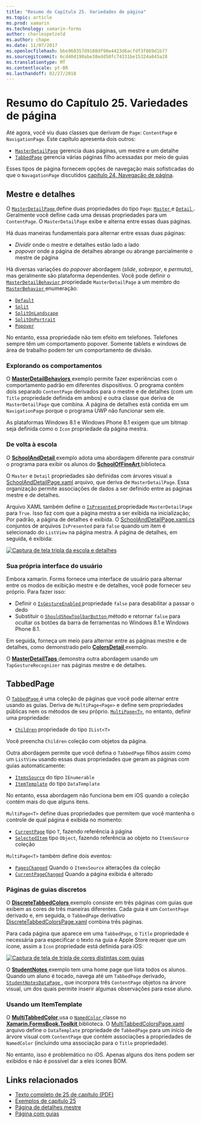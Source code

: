 ```yaml
---
title: "Resumo do Capítulo 25. Variedades de página"
ms.topic: article
ms.prod: xamarin
ms.technology: xamarin-forms
author: charlespetzold
ms.author: chape
ms.date: 11/07/2017
ms.openlocfilehash: bbe960357d9180df90a4423d6acfdf3f869d1b77
ms.sourcegitcommit: 6cd40d190abe38edd50fc74331be15324a845a28
ms.translationtype: MT
ms.contentlocale: pt-BR
ms.lasthandoff: 02/27/2018
---
```

# <a name="summary-of-chapter-25-page-varieties"></a>Resumo do Capítulo 25. Variedades de página

Até agora, você viu duas classes que derivam de `Page`: `ContentPage` e `NavigationPage`. Este capítulo apresenta dois outros:

- [`MasterDetailPage`](https://developer.xamarin.com/api/type/Xamarin.Forms.MasterDetailPage/) gerencia duas páginas, um mestre e um detalhe
- [`TabbedPage`](https://developer.xamarin.com/api/type/Xamarin.Forms.TabbedPage/) gerencia várias páginas filho acessadas por meio de guias

Esses tipos de página fornecem opções de navegação mais sofisticadas do que o `NavagationPage` discutidos [capítulo 24. Navegação de página](~/xamarin-forms/creating-mobile-apps-xamarin-forms/summaries/chapter24.md).

## <a name="master-and-detail"></a>Mestre e detalhes

O [ `MasterDetailPage` ](https://developer.xamarin.com/api/type/Xamarin.Forms.MasterDetailPage/) define duas propriedades do tipo `Page`: [ `Master` ](https://developer.xamarin.com/api/property/Xamarin.Forms.MasterDetailPage.Master/) e [ `Detail` ](https://developer.xamarin.com/api/property/Xamarin.Forms.MasterDetailPage.Detail/). Geralmente você define cada uma dessas propriedades para um `ContentPage`. O `MasterDetailPage` exibe e alterna entre essas duas páginas.

Há duas maneiras fundamentais para alternar entre essas duas páginas:

- *Dividir* onde o mestre e detalhes estão lado a lado
- *popover* onde a página de detalhes abrange ou abrange parcialmente o mestre de página

Há diversas variações do *popover* abordagem (*slide*, *sobrepor*, e *permuta*), mas geralmente são plataforma dependentes. Você pode definir o [ `MasterDetailBehavior` ](https://developer.xamarin.com/api/property/Xamarin.Forms.MasterDetailPage.MasterBehavior/) propriedade `MasterDetailPage` a um membro do [ `MasterBehavior` ](https://developer.xamarin.com/api/type/Xamarin.Forms.MasterBehavior/) enumeração:

- [`Default`](https://developer.xamarin.com/api/field/Xamarin.Forms.MasterBehavior.Default/)
- [`Split`](https://developer.xamarin.com/api/field/Xamarin.Forms.MasterBehavior.Split/)
- [`SplitOnLandscape`](https://developer.xamarin.com/api/field/Xamarin.Forms.MasterBehavior.SplitOnLandscape/)
- [`SplitOnPortrait`](https://developer.xamarin.com/api/field/Xamarin.Forms.MasterBehavior.SplitOnPortrait/)
- [`Popover`](https://developer.xamarin.com/api/field/Xamarin.Forms.MasterBehavior.Popover/)

No entanto, essa propriedade não tem efeito em telefones. Telefones sempre têm um comportamento popover. Somente tablets e windows de área de trabalho podem ter um comportamento de divisão.

### <a name="exploring-the-behaviors"></a>Explorando os comportamentos

O [ **MasterDetailBehaviors** ](https://github.com/xamarin/xamarin-forms-book-samples/tree/master/Chapter25/MasterDetailBehaviors) exemplo permite fazer experiências com o comportamento padrão em diferentes dispositivos. O programa contém dois separado `ContentPage` derivados para o mestre e de detalhes (com um `Title` propriedade definida em ambos) e outra classe que deriva de `MasterDetailPage` que combina. A página de detalhes está contida em um `NavigationPage` porque o programa UWP não funcionar sem ele.

As plataformas Windows 8.1 e Windows Phone 8.1 exigem que um bitmap seja definida como o `Icon` propriedade da página mestra.

### <a name="back-to-school"></a>De volta à escola

O [ **SchoolAndDetail** ](https://github.com/xamarin/xamarin-forms-book-samples/tree/master/Chapter25/SchoolAndDetail) exemplo adota uma abordagem diferente para construir o programa para exibir os alunos do [ **SchoolOfFineArt** ](https://github.com/xamarin/xamarin-forms-book-samples/tree/master/Libraries/SchoolOfFineArt) biblioteca.

O `Master` e `Detail` propriedades são definidas com árvores visual a [SchoolAndDetailPage.xaml](https://github.com/xamarin/xamarin-forms-book-samples/blob/master/Chapter25/SchoolAndDetail/SchoolAndDetail/SchoolAndDetail/SchoolAndDetailPage.xaml) arquivo, que deriva de `MasterDetailPage`. Essa organização permite associações de dados a ser definido entre as páginas mestre e de detalhes.

Arquivo XAML também define o [ `IsPresented` ](https://developer.xamarin.com/api/property/Xamarin.Forms.MasterDetailPage.IsPresented/) propriedade `MasterDetailPage` para `True`. Isso faz com que a página mestra a ser exibida na inicialização; Por padrão, a página de detalhes é exibida. O [SchoolAndDetailPage.xaml.cs](https://github.com/xamarin/xamarin-forms-book-samples/blob/master/Chapter25/SchoolAndDetail/SchoolAndDetail/SchoolAndDetail/SchoolAndDetailPage.xaml.cs) conjuntos de arquivos `IsPresented` para `false` quando um item é selecionado do `ListView` na página mestra. A página de detalhes, em seguida, é exibida:

[![Captura de tela tripla da escola e detalhes](images/ch25fg09-small.png "página de detalhes de um MasterDetailPage")](images/ch25fg09-large.png "página de detalhes de um MasterDetailPage")

### <a name="your-own-user-interface"></a>Sua própria interface do usuário

Embora xamarin. Forms fornece uma interface de usuário para alternar entre os modos de exibição mestre e de detalhes, você pode fornecer seu próprio. Para fazer isso:

- Definir o [ `IsGestureEnabled` ](https://developer.xamarin.com/api/property/Xamarin.Forms.MasterDetailPage.IsGestureEnabled/) propriedade `false` para desabilitar a passar o dedo
- Substituir o [ `ShouldShowToolbarButton` ](https://developer.xamarin.com/api/member/Xamarin.Forms.MasterDetailPage.ShouldShowToolbarButton()/) método e retornar `false` para ocultar os botões da barra de ferramentas no Windows 8.1 e Windows Phone 8.1.

Em seguida, forneça um meio para alternar entre as páginas mestre e de detalhes, como demonstrado pelo [ **ColorsDetail** ](https://github.com/xamarin/xamarin-forms-book-samples/tree/master/Chapter25/ColorsDetails) exemplo.

O [ **MasterDetailTaps** ](https://github.com/xamarin/xamarin-forms-book-samples/tree/master/Chapter25/MasterDetailTaps) demonstra outra abordagem usando um `TapGestureRecognizer` nas páginas mestre e de detalhes.

## <a name="tabbedpage"></a>TabbedPage

O [ `TabbedPage` ](https://developer.xamarin.com/api/type/Xamarin.Forms.TabbedPage/) é uma coleção de páginas que você pode alternar entre usando as guias. Deriva de `MultiPage<Page>` e define sem propriedades públicas nem os métodos de seu próprio. [`MultiPage<T>`](https://developer.xamarin.com/api/type/Xamarin.Forms.MultiPage%3CT%3E/), no entanto, definir uma propriedade:

- [`Children`](https://developer.xamarin.com/api/property/Xamarin.Forms.MultiPage%3CT%3E.Children/) propriedade do tipo `IList<T>`

Você preencha `Children` coleção com objetos da página.

Outra abordagem permite que você defina o `TabbedPage` filhos assim como um `ListView` usando essas duas propriedades que geram as páginas com guias automaticamente:

- [`ItemsSource`](https://developer.xamarin.com/api/property/Xamarin.Forms.MultiPage%3CT%3E.ItemsSource/) do tipo `IEnumerable`
- [`ItemTemplate`](https://developer.xamarin.com/api/property/Xamarin.Forms.MultiPage%3CT%3E.ItemTemplate/) do tipo `DataTemplate`

No entanto, essa abordagem não funciona bem em iOS quando a coleção contém mais do que alguns itens.

`MultiPage<T>` define duas propriedades que permitem que você mantenha o controle de qual página é exibida no momento:

- [`CurrentPage`](https://developer.xamarin.com/api/property/Xamarin.Forms.MultiPage%3CT%3E.CurrentPage/) tipo `T`, fazendo referência à página
- [`SelectedItem`](https://developer.xamarin.com/api/property/Xamarin.Forms.MultiPage%3CT%3E.SelectedItem/) tipo `Object`, fazendo referência ao objeto no `ItemsSource` coleção

`MultiPage<T>` também define dois eventos:

- [`PagesChanged`](https://developer.xamarin.com/api/event/Xamarin.Forms.MultiPage%3CT%3E.PagesChanged/) Quando o `ItemsSource` alterações da coleção
- [`CurrentPageChanged`](https://developer.xamarin.com/api/event/Xamarin.Forms.MultiPage%3CT%3E.CurrentPageChanged/) Quando a página exibida é alterado

### <a name="discrete-tab-pages"></a>Páginas de guias discretos

O [ **DiscreteTabbedColors** ](https://github.com/xamarin/xamarin-forms-book-samples/tree/master/Chapter25/DiscreteTabbedColors) exemplo consiste em três páginas com guias que exibem as cores de três maneiras diferentes. Cada guia é um `ContentPage` derivado e, em seguida, o `TabbedPage` derivativo [DiscreteTabbedColorsPage.xaml](https://github.com/xamarin/xamarin-forms-book-samples/blob/master/Chapter25/DiscreteTabbedColors/DiscreteTabbedColors/DiscreteTabbedColors/DiscreteTabbedColorsPage.xaml) combina três páginas.

Para cada página que aparece em uma `TabbedPage`, o `Title` propriedade é necessária para especificar o texto na guia e Apple Store requer que um ícone, assim a `Icon` propriedade está definida para iOS:

[![Captura de tela de tripla de cores distintas com guias](images/ch25fg13-small.png "TabbedPage")](images/ch25fg13-large.png "TabbedPage")

O [ **StudentNotes** ](https://github.com/xamarin/xamarin-forms-book-samples/tree/master/Chapter25/StudentNotes) exemplo tem uma home page que lista todos os alunos. Quando um aluno é tocado, navega até um `TabbedPage` derivado, [ `StudentNotesDataPage` ](https://github.com/xamarin/xamarin-forms-book-samples/blob/master/Chapter25/StudentNotes/StudentNotes/StudentNotes/StudentNotesDataPage.xaml), que incorpora três `ContentPage` objetos na árvore visual, um dos quais permite inserir algumas observações para esse aluno.

### <a name="using-an-itemtemplate"></a>Usando um ItemTemplate

O [ **MultiTabbedColor** ](https://github.com/xamarin/xamarin-forms-book-samples/tree/master/Chapter25/MultiTabbedColors) usa o [ `NamedColor` ](https://github.com/xamarin/xamarin-forms-book-samples/blob/master/Libraries/Xamarin.FormsBook.Toolkit/Xamarin.FormsBook.Toolkit/NamedColor.cs) classe no [ **Xamarin.FormsBook.Toolkit** ](https://github.com/xamarin/xamarin-forms-book-samples/tree/master/Libraries/Xamarin.FormsBook.Toolkit) biblioteca. O [MultiTabbedColorsPage.xaml](https://github.com/xamarin/xamarin-forms-book-samples/blob/master/Chapter25/MultiTabbedColors/MultiTabbedColors/MultiTabbedColors/MultiTabbedColorsPage.xaml) arquivo define o `DataTemplate` propriedade de `TabbedPage` para um início de árvore visual com `ContentPage` que contém associações a propriedades de `NamedColor` (incluindo uma associação para o `Title` propriedade).

No entanto, isso é problemático no iOS. Apenas alguns dos itens podem ser exibidos e não é possível dar a eles ícones BOM.



## <a name="related-links"></a>Links relacionados

- [Texto completo de 25 de capítulo (PDF)](https://download.xamarin.com/developer/xamarin-forms-book/XamarinFormsBook-Ch25-Apr2016.pdf)
- [Exemplos de capítulo 25](https://github.com/xamarin/xamarin-forms-book-samples/tree/master/Chapter25)
- [Página de detalhes mestre](~/xamarin-forms/app-fundamentals/navigation/master-detail-page.md)
- [Página com guias](~/xamarin-forms/app-fundamentals/navigation/tabbed-page.md)
